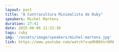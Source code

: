 ```yaml
---
layout: post
title: "A Contracultura Minimalista de Ruby"
speakers: Michel Martens
duration: 27:41
date: 2015-06-06 11:22:10
tags: ruby
img: '/assets/image/speakers/michel-martens.jpg'
link: https://www.youtube.com/watch?v=p9hB6VnrGM4
---
```

